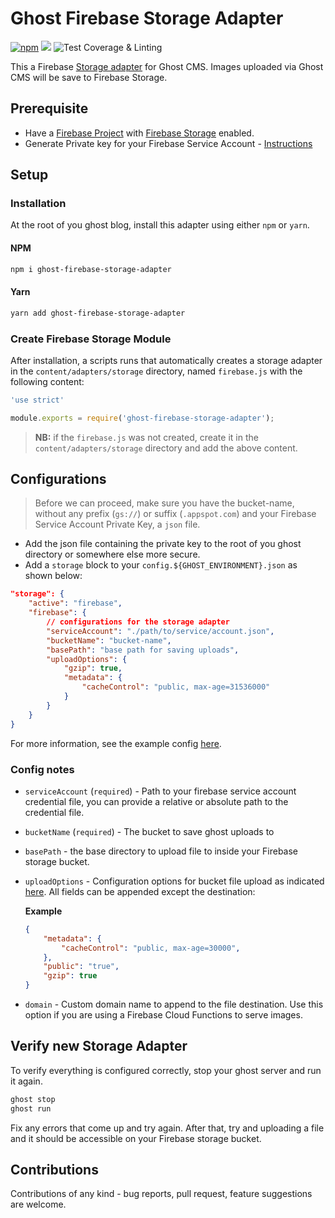 # Ghost Firebase Storage Adapter

[![npm](https://img.shields.io/npm/v/ghost-firebase-storage-adapter)](https://www.npmjs.com/package/ghost-firebase-storage-adapter)
[![](https://img.shields.io/github/release/mainawycliffe/ghost-firebase-storage-adapter.svg)](https://github.com/mainawycliffe/ghost-firebase-storage-adapter/releases/latest)
![Test Coverage & Linting](https://github.com/mainawycliffe/ghost-firebase-storage-adapter/workflows/Package%20Linting/badge.svg)

This a Firebase [Storage adapter](https://ghost.org/docs/concepts/storage-adapters/) for Ghost CMS. Images uploaded via Ghost CMS
will be save to Firebase Storage.

## Prerequisite

- Have a [Firebase Project](https://firebase.google.com/docs) with [Firebase Storage](https://firebase.google.com/docs/storage) enabled.
- Generate Private key for your Firebase Service Account - [Instructions](https://firebase.google.com/docs/admin/setup#initialize-sdk)

## Setup

### Installation

At the root of you ghost blog, install this adapter using either `npm` or
`yarn`.

#### NPM

```sh
npm i ghost-firebase-storage-adapter
```

#### Yarn

```sh
yarn add ghost-firebase-storage-adapter
```

### Create Firebase Storage Module

After installation, a scripts runs that automatically creates a storage adapter
in the `content/adapters/storage` directory, named `firebase.js` with the
following content:

```javascript
'use strict'

module.exports = require('ghost-firebase-storage-adapter');
```

> **NB:** if the `firebase.js` was not created, create it in the `content/adapters/storage` directory and add the above content.

## Configurations

> Before we can proceed, make sure you have the bucket-name, without any prefix
> (`gs://`) or suffix (`.appspot.com`) and your Firebase Service Account Private
> Key, a `json` file.

- Add the json file containing the private key to the root of you ghost
  directory or somewhere else more secure.
- Add a `storage` block to your `config.${GHOST_ENVIRONMENT}.json` as shown below:

```json
"storage": {
    "active": "firebase",
    "firebase": {
        // configurations for the storage adapter
        "serviceAccount": "./path/to/service/account.json",
        "bucketName": "bucket-name",
        "basePath": "base path for saving uploads",
        "uploadOptions": {
            "gzip": true,
            "metadata": {
                "cacheControl": "public, max-age=31536000"
            }
        }
    }
}
```

For more information, see the example config [here](example/config.development.json).

### Config notes

- `serviceAccount` (`required`) - Path to your firebase service account
  credential file, you can provide a relative or absolute path to the credential file.
- `bucketName` (`required`) - The bucket to save ghost uploads to
- `basePath` - the base directory to upload file to inside your Firebase storage
  bucket.
- `uploadOptions` - Configuration options for bucket file upload as indicated
  [here](https://googleapis.dev/nodejs/storage/latest/global.html#UploadOptions).
  All fields can be appended except the destination:

  **Example**

  ```json
  {
      "metadata": {
          "cacheControl": "public, max-age=30000",
      },
      "public": "true",
      "gzip": true
  }
  ```

- `domain` - Custom domain name to append to the file destination. Use this
  option if you are using a Firebase Cloud Functions to serve images.

## Verify new Storage Adapter

To verify everything is configured correctly, stop your ghost server and run it
again.

```sh
ghost stop
ghost run
```

Fix any errors that come up and try again. After that, try and uploading a file
and it should be accessible on your Firebase storage bucket.

## Contributions

Contributions of any kind - bug reports, pull request, feature suggestions are
welcome.

